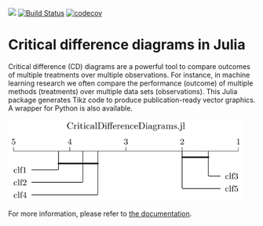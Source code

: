 [![](https://img.shields.io/badge/docs-dev-blue.svg)](https://mirkobunse.github.io/CriticalDifferenceDiagrams.jl/dev)
[![Build Status](https://travis-ci.com/mirkobunse/CriticalDifferenceDiagrams.jl.svg?branch=master)](https://travis-ci.com/mirkobunse/CriticalDifferenceDiagrams.jl)
[![codecov](https://codecov.io/gh/mirkobunse/CriticalDifferenceDiagrams.jl/branch/master/graph/badge.svg?token=LWBUWCH8OQ)](https://codecov.io/gh/mirkobunse/CriticalDifferenceDiagrams.jl)


# Critical difference diagrams in Julia

Critical difference (CD) diagrams are a powerful tool to compare outcomes of multiple treatments over multiple observations. For instance, in machine learning research we often compare the performance (outcome) of multiple methods (treatments) over multiple data sets (observations). This Julia package generates Tikz code to produce publication-ready vector graphics. A wrapper for Python is also available.

<img alt="docs/src/assets/example.svg" src="docs/src/assets/example.svg" width="480">

For more information, please refer to [the documentation](https://mirkobunse.github.io/CriticalDifferenceDiagrams.jl/dev).
